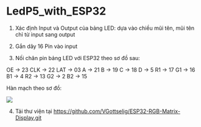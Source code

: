 # LedP5_with_ESP32 

1. Xác định Input và Output của bảng LED: dựa vào chiều mũi tên, mũi tên chỉ từ input sang output 

2. Gắn dây 16 Pin vào input 

3. Nối chân pin bảng LED với ESP32 theo sơ đồ sau: 

OE  -> 23 
CLK -> 22
LAT -> 03
A   -> 21
B   -> 19
C   -> 18
D   -> 5
R1  -> 17
G1  -> 16
B1  -> 4
R2  -> 13
G2  -> 2
B2  -> 15

Hàn mạch theo sơ đồ: 

<img src="https://imgur.com/a/dvWHmsu"> 

4. Tải thư viện tại https://github.com/VGottselig/ESP32-RGB-Matrix-Display.git
